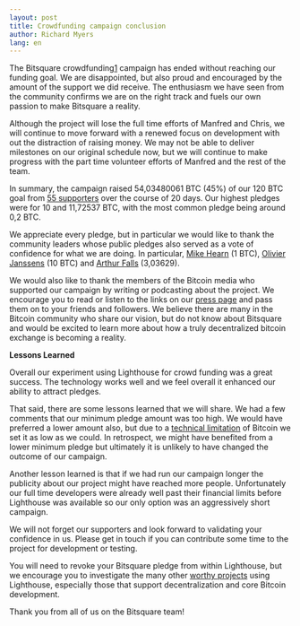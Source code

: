 ```yaml
---
layout: post
title: Crowdfunding campaign conclusion
author: Richard Myers
lang: en
---
```


The Bitsquare crowdfunding[1] campaign has ended without reaching our funding goal.  We are disappointed, but also proud and encouraged by the amount of the support we did receive.   The enthusiasm we have seen from the community confirms we are on the right track and fuels our own passion to make Bitsquare a reality.

Although the project will lose the full time efforts of Manfred and Chris, we will continue to move forward with a renewed focus on development with out the distraction of raising money.  We may not be able to deliver milestones on our original schedule now, but we will continue to make progress with the part time volunteer efforts of Manfred and the rest of the team.

In summary, the campaign raised 54,03480061 BTC (45%) of our 120 BTC goal from [55 supporters][2] over the course of 20 days.  Our highest pledges were for 10 and 11,72537 BTC, with the most common pledge being around 0,2 BTC.

We appreciate every pledge, but in particular we would like to thank the community leaders whose public pledges also served as a vote of confidence for what we are doing.  In particular, [Mike Hearn][3] (1 BTC), [Olivier Janssens][4] (10 BTC) and [Arthur Falls][5] (3,03629).

We would also like to thank the members of the Bitcoin media who supported our campaign by writing or podcasting about the project.  We encourage you to read or listen to the links on our [press page][6] and pass them on to your friends and followers.  We believe there are many in the Bitcoin community who share our vision, but do not know about Bitsquare and would be excited to learn more about how a truly decentralized bitcoin exchange is becoming a reality.

**Lessons Learned**

Overall our experiment using Lighthouse for crowd funding was a great success.   The technology works well and we feel overall it enhanced our ability to attract pledges.

That said, there are some lessons learned that we will share.  We had a few comments that our minimum pledge amount was too high.   We would have preferred a lower amount also, but due to a [technical limitation][7] of Bitcoin we set it as low as we could.  In retrospect, we might have benefited from a lower minimum pledge but ultimately it is unlikely to have changed the outcome of our campaign.

Another lesson learned is that if we had run our campaign longer the publicity about our project might have reached more people.  Unfortunately our full time developers were already well past their financial limits before Lighthouse was available so our only option was an aggressively short campaign.

We will not forget our supporters and look forward to validating your confidence in us.   Please get in touch if you can  contribute some time to the project for development or testing.

You will need to revoke your Bitsquare pledge from within Lighthouse, but we encourage you to investigate the many other [worthy projects][8] using Lighthouse, especially those that support decentralization and core Bitcoin development.

Thank you from all of us on the Bitsquare team!

[1]: /crowdfunding/ (not online anymore)
[2]: /funding-voices/ (not online anymore)
[3]: http://web.archive.org/web/20160626142143/http://www.vinumeris.com/
[4]: http://www.reddit.com/r/Bitcoin/comments/2r9qha/im_olivier_janssens_running_for_bitcoin/
[5]: https://letstalkbitcoin.com/blog/category/beyond-bitcoin
[6]: /press/
[7]: http://web.archive.org/web/20160624114133/http://www.vinumeris.com/lighthouse/faq#max-pledges
[8]: http://web.archive.org/web/20160305103048/http://vinumeris.com/projects/welcome
